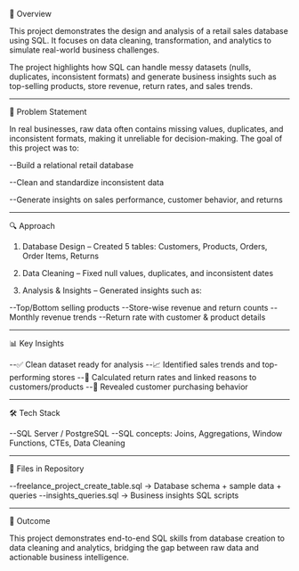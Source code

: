 📌 Overview

This project demonstrates the design and analysis of a retail sales database using SQL. It focuses on data cleaning, transformation, and analytics to simulate real-world business challenges.

The project highlights how SQL can handle messy datasets (nulls, duplicates, inconsistent formats) and generate business insights such as top-selling products, store revenue, return rates, and sales trends.

--------------------------------------------------------------------------------------------------------------------------------------------------------------------

🎯 Problem Statement

In real businesses, raw data often contains missing values, duplicates, and inconsistent formats, making it unreliable for decision-making.
The goal of this project was to:

--Build a relational retail database

--Clean and standardize inconsistent data

--Generate insights on sales performance, customer behavior, and returns

--------------------------------------------------------------------------------------------------------------------------------------------------------------------

🔍 Approach

1. Database Design – Created 5 tables: Customers, Products, Orders, Order Items, Returns

2. Data Cleaning – Fixed null values, duplicates, and inconsistent dates

3. Analysis & Insights – Generated insights such as:

--Top/Bottom selling products
--Store-wise revenue and return counts
--Monthly revenue trends
--Return rate with customer & product details

--------------------------------------------------------------------------------------------------------------------------------------------------------------------

📊 Key Insights

--✅ Clean dataset ready for analysis
--📈 Identified sales trends and top-performing stores
--🔄 Calculated return rates and linked reasons to customers/products
--🛒 Revealed customer purchasing behavior

--------------------------------------------------------------------------------------------------------------------------------------------------------------------

🛠️ Tech Stack

--SQL Server / PostgreSQL
--SQL concepts: Joins, Aggregations, Window Functions, CTEs, Data Cleaning

--------------------------------------------------------------------------------------------------------------------------------------------------------------------

📂 Files in Repository

--freelance_project_create_table.sql → Database schema + sample data + queries
--insights_queries.sql → Business insights SQL scripts

--------------------------------------------------------------------------------------------------------------------------------------------------------------------

🚀 Outcome

This project demonstrates end-to-end SQL skills from database creation to data cleaning and analytics, bridging the gap between raw data and actionable business intelligence.
